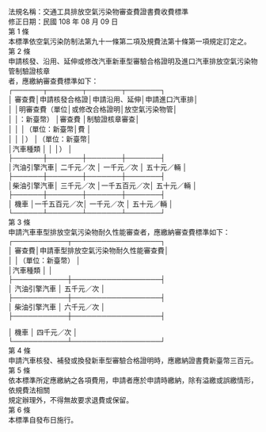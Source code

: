 法規名稱：交通工具排放空氣污染物審查費證書費收費標準  
修正日期：民國 108 年 08 月 09 日  
第 1 條  
本標準依空氣污染防制法第九十一條第二項及規費法第十條第一項規定訂定之。  
第 2 條  
申請核發、沿用、延伸或修改汽車新車型審驗合格證明及進口汽車排放空氣污染物管制驗證核章  
者，應繳納審查費標準如下：  
┌──────┬───────┬───────┬───────┐  
│ 審查費│申請核發合格證│申請沿用、延伸│申請進口汽車排│  
│ │明審查費（單位│或修改合格證明│放空氣污染物管│  
│ │：新臺幣） │審查費 │制驗證核章審查│  
│ │ │（單位：新臺幣│費 │  
│ │ │） │（單位：新臺幣│  
│汽車種類 │ │ │） │  
├──────┼───────┼───────┼───────┤  
│汽油引擎汽車│ 二千元／次 │ 一千元／次 │ 五十元／輛 │  
├──────┼───────┼───────┼───────┤  
│柴油引擎汽車│ 三千元／次 │一千五百元／次│ 五十元／輛 │  
├──────┼───────┼───────┼───────┤  
│ 機車 │一千五百元／次│ 一千元／次 │ 五十元／輛 │  
└──────┴───────┴───────┴───────┘  
第 3 條  
申請汽車車型排放空氣污染物耐久性能審查者，應繳納審查費標準如下：  
┌───────────┬──────────────────┐  
│ 審查費│申請車型排放空氣污染物耐久性能審查費│  
│ │（單位：新臺幣） │  
│汽車種類 │ │  
├───────────┼──────────────────┤  
│ 汽油引擎汽車 │ 五千元／次 │  
├───────────┼──────────────────┤  
│ 柴油引擎汽車 │ 六千元／次 │  
├───────────┼──────────────────┤  


│ 機車 │ 四千元／次 │  
└───────────┴──────────────────┘  
第 4 條  
申請汽車核發、補發或換發新車型審驗合格證明時，應繳納證書費新臺幣三百元。  
第 5 條  
依本標準所定應繳納之各項費用，申請者應於申請時繳納，除有溢繳或誤繳情形，依規費法相關  
規定辦理外，不得無故要求退費或保留。  
第 6 條  
本標準自發布日施行。  


